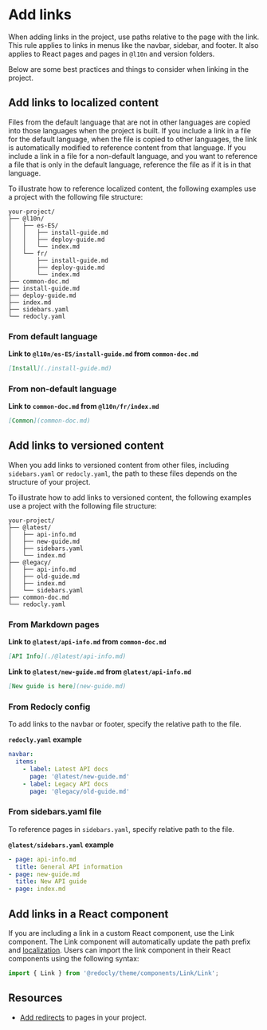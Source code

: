 # Add links

When adding links in the project, use paths relative to the page with the link.
This rule applies to links in menus like the navbar, sidebar, and footer.
It also applies to React pages and pages in `@l10n` and version folders.

Below are some best practices and things to consider when linking in the project.

## Add links to localized content

Files from the default language that are not in other languages are copied into those languages when the project is built.
If you include a link in a file for the default language,
when the file is copied to other languages, the link is automatically modified to reference content from that language.
If you include a link in a file for a non-default language, and you want to reference a file that is only in the default language,
reference the file as if it is in that language.

To illustrate how to reference localized content, the following examples use a project with the following file structure:

```treeview
your-project/
├── @l10n/
│   ├── es-ES/
│   │   ├── install-guide.md
│   │   ├── deploy-guide.md
│   │   └── index.md
│   └── fr/
│       ├── install-guide.md
│       ├── deploy-guide.md
│       └── index.md
├── common-doc.md
├── install-guide.md
├── deploy-guide.md
├── index.md
├── sidebars.yaml
└── redocly.yaml
```

### From default language

**Link to `@l10n/es-ES/install-guide.md` from `common-doc.md`**

```md
[Install](./install-guide.md)
```

### From non-default language

**Link to `common-doc.md` from `@l10n/fr/index.md`**

```md
[Common](common-doc.md)
```

## Add links to versioned content

When you add links to versioned content from other files, including `sidebars.yaml` or `redocly.yaml`, the path to these files depends on the structure of your project.

To illustrate how to add links to versioned content, the following examples use a project with the following file structure:

```treeview
your-project/
├── @latest/
│   ├── api-info.md
│   ├── new-guide.md
│   ├── sidebars.yaml
│   └── index.md
├── @legacy/
│   ├── api-info.md
│   ├── old-guide.md
│   ├── index.md
│   └── sidebars.yaml
├── common-doc.md
└── redocly.yaml
```

### From Markdown pages

**Link to `@latest/api-info.md` from `common-doc.md`**

```md
[API Info](./@latest/api-info.md)
```

**Link to `@latest/new-guide.md` from `@latest/api-info.md`**

```md
[New guide is here](new-guide.md)
```

### From Redocly config

To add links to the navbar or footer, specify the relative path to the file.

**`redocly.yaml` example**

```yaml
navbar:
  items:
    - label: Latest API docs
      page: '@latest/new-guide.md'
    - label: Legacy API docs
      page: '@legacy/old-guide.md'
```

### From sidebars.yaml file

To reference pages in `sidebars.yaml`, specify relative path to the file.

**`@latest/sidebars.yaml` example**

```yaml
- page: api-info.md
  title: General API information
- page: new-guide.md
  title: New API guide
- page: index.md
```

## Add links in a React component

If you are including a link in a custom React component, use the Link component.
The Link component will automatically update the path prefix and [localization](./localization/localize-labels.md#localize-react-pages).
Users can import the link component in their React components using the following syntax:

```javascript
import { Link } from '@redocly/theme/components/Link/Link';
```

## Resources

- [Add redirects](./add-redirects.md) to pages in your project.
